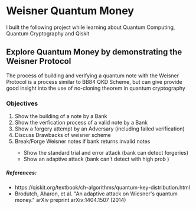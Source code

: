 # Weisner Quantum Money

I built the following project while learning about Quantum Computing, Quantum Cryptography and Qiskit

## Explore Quantum Money by demonstrating the Weisner Protocol

The process of building and verifying a quantum note with the Weisner Protocol is a process similar to BB84 QKD Scheme, but can give provide good insight into the use of no-cloning theorem in quantum cryptography

### Objectives
<ol>
<li>Show the building of a note by a Bank</li>
<li>Show the verfication process of a valid note by a Bank</li>
<li>Show a forgery attempt by an Adversary (including failed verification)</li>
<li>Discuss Drawbacks of weisner scheme</li>
<li>Break/Forge Weisner notes if bank returns invalid notes</li>
<ul>
<li>Show the standard trial and error attack (bank can detect forgeries)</li>
<li>Show an adaptive attack (bank can't detect with high prob )</li>
</ul>
</ol>

##### References:
<ul>
    <li>https://qiskit.org/textbook/ch-algorithms/quantum-key-distribution.html</li>
    <li>Brodutch, Aharon, et al. "An adaptive attack on Wiesner's quantum money." arXiv preprint arXiv:1404.1507 (2014)</li>
</ul>
